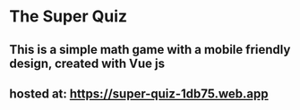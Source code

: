 # The Super Quiz

## This is a simple math game with a mobile friendly design, created with Vue js 

## hosted at: https://super-quiz-1db75.web.app
